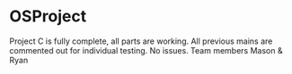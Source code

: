 # OSProject
Project C is fully complete, all parts are working. All previous mains are commented out for individual testing. No issues.
Team members Mason & Ryan

